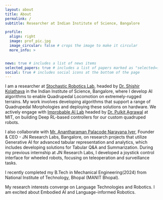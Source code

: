 ```yaml
---
layout: about
title: About
permalink: /
subtitle: Researcher at Indian Institute of Science, Bangalore

profile:
  align: right
  image: prof_pic.jpg
  image_circular: false # crops the image to make it circular
  more_info: >


news: true # includes a list of news items
selected_papers: true # includes a list of papers marked as "selected={true}"
social: true # includes social icons at the bottom of the page
---
```


I am a researcher at [Stochastic Robotics Lab](https://www.stochlab.com), headed by [Dr. Shishir Kolathaya](https://www.shishirny.com) in the Indian Institute of Science, Bangalore, where I develop AI algorithms to enable Quadrupedal Locomotion on extremely-rugged terrains. My work involves developing algorithms that support a range of Quadrupedal Morphologies and deploying these solutions on hardware. We actively engage with [Improbable AI Lab](https://cap.csail.mit.edu/improbable-ai-lab-lab-tour) headed by [Dr. Pulkit Agrawal](https://people.csail.mit.edu/pulkitag/) at MIT, on building Deep RL-based controllers for our custom quadruped robots. 

I also collaborate with [Mr. Anantharaman Palacode Narayana Iyer](https://www.linkedin.com/in/anantharamanp/), Founder & CEO - JN Research Labs, Bangalore, on research projects that utilize Generative AI for advanced tabular representation and analytics, which includes developing solutions for Tabular Q&A and Summarization. During my previous internship at JN Research Labs, I developed a joystick control interface for wheeled robots, focusing on teleoperation and surveillance tasks.

I recently completed my B.Tech in Mechanical Engineering(2024) from National Institute of Technology, Bhopal (MANIT Bhopal). 

My research interests converge on Language Technologies and Robotics. I am excited about Embodied AI and Language-informed Robotics. 